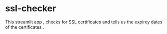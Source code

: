 # ssl-checker
This streamlit app , checks for SSL certificates and tells us the expirey dates of the certificates .

